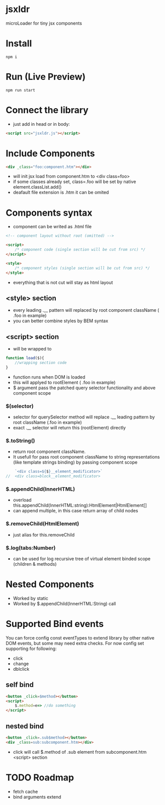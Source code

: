 # jsxldr
microLoader for tiny jsx components
# Install
```shell
npm i
```
# Run (Live Preview)
```shell
npm run start
```
# Connect the library
- just add in head or in body:
```html
<script src="jsxldr.js"></script>
```
# Include Components
```html
<div _class="foo:component.htm"></div>
```
- will init jsx load from component.htm to &lt;div class=foo&gt;
- if some classes already set, class=.foo will be set by native element.classList.add()
- deafault file extension is .htm it can be omited
# Components syntax
- component can be writed as .html file
```html
<!-- component layout without root (omitted) -->

<script>
	/* component code (single section will be cut from src) */
</script>

<style>
	/* component styles (single section will be cut from src) */
</style>
```
- everything that is not cut will stay as html layout
## &lt;style&gt; section
- every leading .__ pattern will replaced by root component className ( .foo in example)
- you can better combine styles by BEM syntax
## &lt;script&gt; section
- will be wrapped to
```js
function load($){
	//wrapping section code
}
```
- function runs when DOM is loaded
- this will applyed to rootElement ( .foo in example)
- $ argument pass the patched query selector functionality and above component scope
### $(selector)
- selector for querySelector method will replace .__ leading pattern by root className (.foo in example)
- exact .__ selector will return this (rootElement) directly
### $.toString()
- return root component className.
- It usefull for pass root component className to string representations (like template strings binding) by passing component scope
```js
	`<div class=${$}__element_modificator>`
//	<div class=block__element_modificator>
```
### $.appendChild(InnerHTML)
- overload this.appendChild(InnerHTML:string):HtmlElement|HtmlElement[]
- can append multiple, in this case return array of child nodes
### $.removeChild(HtmlElement)
- just alias for this.removeChild
### $.log(tabs:Number)
- can be used for log recursive tree of virtual element binded scope (children & methods)
# Nested Components
- Worked by static
- Worked by $.appendChild(InnerHTML:String) call
# Supported Bind events
You can force config const eventTypes to extend library by other native DOM events, but some may need extra checks. For now config set supporting for following:
- click
- change
- dblclick
## self bind
```html
<button _click=$method></button>
<script>
	$.method=e=> //do something
</script>
```
## nested bind
```html
<button _click=.sub$method></button>
<div _class=sub:subcomponent.htm></div>
```
- click will call $.method of .sub element from subcomponent.htm &lt;script&gt; section
# TODO Roadmap
- fetch cache
- bind arguments extend